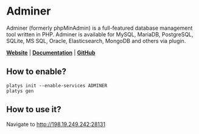 # Adminer

Adminer (formerly phpMinAdmin) is a full-featured database management tool written in PHP. Adminer is available for MySQL, MariaDB, PostgreSQL, SQLite, MS SQL, Oracle, Elasticsearch, MongoDB and others via plugin.

**[Website](https://www.adminer.org/)** | **[Documentation](https://www.adminer.org/en/)** | **[GitHub](https://github.com/vrana/adminer/)**

## How to enable?

```
platys init --enable-services ADMINER
platys gen
```

## How to use it?

Navigate to <http://198.19.249.242:28131>